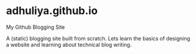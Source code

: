 # adhuliya.github.io
My Github Blogging Site

A (static) blogging site built from scratch. Lets learn the basics of designing a website and learning about technical blog writing.


